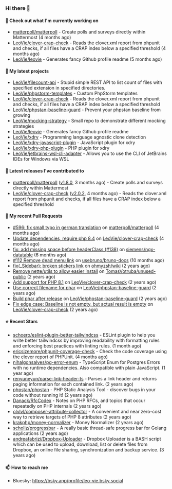### Hi there 👋

#### 👷 Check out what I'm currently working on

- [matterpoll/matterpoll](https://github.com/matterpoll/matterpoll) - Create polls and surveys directly within Mattermost (4 months ago)
- [LeoVie/clover-crap-check](https://github.com/LeoVie/clover-crap-check) - Reads the clover.xml report from phpunit and checks, if all files have a CRAP index below a specified threshold (4 months ago)
- [LeoVie/leovie](https://github.com/LeoVie/leovie) - Generates fancy Github profile readme (5 months ago)

#### 🌱 My latest projects

- [LeoVie/filecount-api](https://github.com/LeoVie/filecount-api) - Stupid simple REST API to list count of files with specified extension in specified directories.
- [LeoVie/phpstorm-templates](https://github.com/LeoVie/phpstorm-templates) - Custom PhpStorm templates
- [LeoVie/clover-crap-check](https://github.com/LeoVie/clover-crap-check) - Reads the clover.xml report from phpunit and checks, if all files have a CRAP index below a specified threshold
- [LeoVie/phpstan-baseline-guard](https://github.com/LeoVie/phpstan-baseline-guard) - Prevent your phpstan baseline from growing
- [LeoVie/mocking-strategy](https://github.com/LeoVie/mocking-strategy) - Small repo to demonstrate different mocking strategies
- [LeoVie/leovie](https://github.com/LeoVie/leovie) - Generates fancy Github profile readme
- [LeoVie/xdry](https://github.com/LeoVie/xdry) - Programming language agnostic clone detection
- [LeoVie/xdry-javascript-plugin](https://github.com/LeoVie/xdry-javascript-plugin) - JavaScript plugin for xdry
- [LeoVie/xdry-php-plugin](https://github.com/LeoVie/xdry-php-plugin) - PHP plugin for xdry
- [LeoVie/jetbrains-wsl-cli-adapter](https://github.com/LeoVie/jetbrains-wsl-cli-adapter) - Allows you to use the CLI of JetBrains IDEs for Windows via WSL

#### 🔭 Latest releases I've contributed to

- [matterpoll/matterpoll](https://github.com/matterpoll/matterpoll) ([v1.8.0](https://github.com/matterpoll/matterpoll/releases/tag/v1.8.0), 3 months ago) - Create polls and surveys directly within Mattermost
- [LeoVie/clover-crap-check](https://github.com/LeoVie/clover-crap-check) ([v2.0.2](https://github.com/LeoVie/clover-crap-check/releases/tag/v2.0.2), 4 months ago) - Reads the clover.xml report from phpunit and checks, if all files have a CRAP index below a specified threshold

#### 🔨 My recent Pull Requests

- [#596: fix small typo in german translation](https://github.com/matterpoll/matterpoll/pull/597) on [matterpoll/matterpoll](https://github.com/matterpoll/matterpoll) (4 months ago)
- [Update dependencies, require php 8.4](https://github.com/LeoVie/clover-crap-check/pull/11) on [LeoVie/clover-crap-check](https://github.com/LeoVie/clover-crap-check) (4 months ago)
- [fix: add missing space before headerClass (#138)](https://github.com/siemens/ngx-datatable/pull/139) on [siemens/ngx-datatable](https://github.com/siemens/ngx-datatable) (6 months ago)
- [#112 Remove dead menu link](https://github.com/usebruno/bruno-docs/pull/113) on [usebruno/bruno-docs](https://github.com/usebruno/bruno-docs) (10 months ago)
- [fix(_Sidebar): broken stickers link](https://github.com/ohmyzsh/wiki/pull/43) on [ohmyzsh/wiki](https://github.com/ohmyzsh/wiki) (2 years ago)
- [Remove nette/utils to allow easier install](https://github.com/TomasVotruba/unused-public/pull/87) on [TomasVotruba/unused-public](https://github.com/TomasVotruba/unused-public) (2 years ago)
- [Add support for PHP 8.1](https://github.com/LeoVie/clover-crap-check/pull/10) on [LeoVie/clover-crap-check](https://github.com/LeoVie/clover-crap-check) (2 years ago)
- [Use correct filename for phar](https://github.com/LeoVie/phpstan-baseline-guard/pull/12) on [LeoVie/phpstan-baseline-guard](https://github.com/LeoVie/phpstan-baseline-guard) (2 years ago)
- [Build phar after release](https://github.com/LeoVie/phpstan-baseline-guard/pull/11) on [LeoVie/phpstan-baseline-guard](https://github.com/LeoVie/phpstan-baseline-guard) (2 years ago)
- [Fix edge case: Baseline is not empty, but actual result is empty](https://github.com/LeoVie/clover-crap-check/pull/9) on [LeoVie/clover-crap-check](https://github.com/LeoVie/clover-crap-check) (2 years ago)

#### ⭐ Recent Stars

- [schoero/eslint-plugin-better-tailwindcss](https://github.com/schoero/eslint-plugin-better-tailwindcss) - ESLint plugin to help you write better tailwindcss by improving readability with formatting rules and enforcing best practices with linting rules. (1 month ago)
- [ericsizemore/phpunit-coverage-check](https://github.com/ericsizemore/phpunit-coverage-check) - Check the code coverage using the clover report of PHPUnit. (4 months ago)
- [nihalgonsalves/pg-error-enum](https://github.com/nihalgonsalves/pg-error-enum) - TypeScript Enum for Postgres Errors with no runtime dependencies. Also compatible with plain JavaScript. (1 year ago)
- [renyuneyun/parse-link-header-ts](https://github.com/renyuneyun/parse-link-header-ts) - Parses a link header and returns paging information for each contained link. (2 years ago)
- [phpstan/phpstan](https://github.com/phpstan/phpstan) - PHP Static Analysis Tool - discover bugs in your code without running it! (2 years ago)
- [Danack/RfcCodex](https://github.com/Danack/RfcCodex) - Notes on PHP RFCs, and topics that occur repeatedly on PHP internals (2 years ago)
- [olvlvl/composer-attribute-collector](https://github.com/olvlvl/composer-attribute-collector) - A convenient and near zero-cost way to retrieve targets of PHP 8 attributes (2 years ago)
- [krakphp/money-normalizer](https://github.com/krakphp/money-normalizer) - Money Normalizer (2 years ago)
- [schollz/progressbar](https://github.com/schollz/progressbar) - A really basic thread-safe progress bar for Golang applications (2 years ago)
- [andreafabrizi/Dropbox-Uploader](https://github.com/andreafabrizi/Dropbox-Uploader) - Dropbox Uploader is a BASH script which can be used to upload, download, list or delete files from Dropbox, an online file sharing, synchronization and backup service. (3 years ago)

#### 📫 How to reach me

- Bluesky: https://bsky.app/profile/leo-vie.bsky.social

